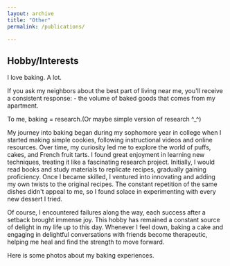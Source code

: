 ```yaml
---
layout: archive
title: "Other"
permalink: /publications/

---
```

## Hobby/Interests

I love baking. A lot.

If you ask my neighbors about the best part of living near me, you'll receive a consistent response: - the volume of baked goods that comes from my apartment.

To me, baking = research.(Or maybe simple version of research ^_^)

My journey into baking began during my sophomore year in college when I started making simple cookies, following instructional videos and online resources. Over time, my curiosity led me to explore the world of puffs, cakes, and French fruit tarts. I found great enjoyment in learning new techniques, treating it like a fascinating research project. Initially, I would read books and study materials to replicate recipes, gradually gaining proficiency. Once I became skilled, I ventured into innovating and adding my own twists to the original recipes. The constant repetition of the same dishes didn't appeal to me, so I found solace in experimenting with every new dessert I tried.

Of course, I encountered failures along the way, each success after a setback brought immense joy. This hobby has remained a constant source of delight in my life up to this day.  Whenever I feel down, baking a cake and engaging in delightful conversations with friends become therapeutic, helping me heal and find the strength to move forward.

Here is some photos about my baking experiences.  